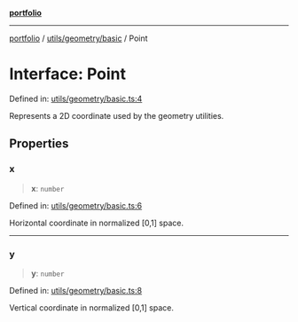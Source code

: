 [**portfolio**](../../../../README.md)

***

[portfolio](../../../../modules.md) / [utils/geometry/basic](../README.md) / Point

# Interface: Point

Defined in: [utils/geometry/basic.ts:4](https://github.com/tnorlund/Portfolio/blob/b430f030be6ae84d38e73a977c42e593fa3d7f2d/portfolio/utils/geometry/basic.ts#L4)

Represents a 2D coordinate used by the geometry utilities.

## Properties

### x

> **x**: `number`

Defined in: [utils/geometry/basic.ts:6](https://github.com/tnorlund/Portfolio/blob/b430f030be6ae84d38e73a977c42e593fa3d7f2d/portfolio/utils/geometry/basic.ts#L6)

Horizontal coordinate in normalized [0,1] space.

***

### y

> **y**: `number`

Defined in: [utils/geometry/basic.ts:8](https://github.com/tnorlund/Portfolio/blob/b430f030be6ae84d38e73a977c42e593fa3d7f2d/portfolio/utils/geometry/basic.ts#L8)

Vertical coordinate in normalized [0,1] space.
